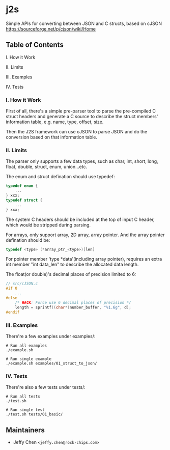 # j2s

Simple APIs for converting between JSON and C structs, based on cJSON <https://sourceforge.net/p/cjson/wiki/Home>

## Table of Contents

I. How it Work

II. Limits

III. Examples

IV. Tests

### I. How it Work

First of all, there's a simple pre-parser tool to parse the pre-compiled C struct headers and generate a C source to describe the struct members' information table, e.g. name, type, offset, size.

Then the J2S framework can use cJSON to parse JSON and do the conversion based on that information table.

### II. Limits

The parser only supports a few data types, such as char, int, short, long, float, double, struct, enum, union...etc.

The enum and struct defination should use typedef:

```c
typedef enum {
	...
} xxx;
typedef struct {
	...
} xxx;
```

The system C headers should be included at the top of input C header, which would be stripped during parsing.

For arrays, only support array, 2D array, array pointer. And the array pointer defination should be:

```c
typedef <type> (*array_ptr_<type>)[len]
```

For pointer member 'type *data'(including array pointer), requires an extra int member "int data_len" to describe the allocated data length.

The float(or double)'s decimal places of precision limited to 6:
```c
// src/cJSON.c
#if 0
	...
#else
	/* HACK: Force use 6 decimal places of precision */
	length = sprintf((char*)number_buffer, "%1.6g", d);
#endif
```

### III. Examples

There're a few examples under examples/:
```shell
# Run all examples
./example.sh

# Run single example
./example.sh examples/01_struct_to_json/
```

### IV. Tests

There're also a few tests under tests/:
```shell
# Run all tests
./test.sh

# Run single test
./test.sh tests/01_basic/
```

## Maintainers

* Jeffy Chen `<jeffy.chen@rock-chips.com>`
